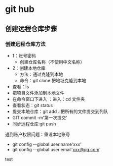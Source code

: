 # git hub





## 创建远程仓库步骤

### 创建远程仓库方法

- 1：账号密码
  - 创建仓库名称（不使用中文名称）
- 2：创建本地仓库
  - 方法：通过克隆到本地
  - 命令：git clone 把地址克隆到本地
- 查看：ls
- 把项目文件添加到本地文件
- 在命令窗口下进入  ：进入：cd 文件夹
- 查看状态：git status
- 提交本地仓库：git add .:把所有的文件提交到列队
- GIT commit -m'第一次提交'
- 同步远程仓库:git push

遇到账户权限问题：重设本地账号

- git config --global user.name'xxx'
- git config --global user.email'xxx@qq.com'

test